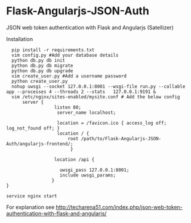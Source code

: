 # Flask-Angularjs-JSON-Auth
JSON web token authentication with Flask and Angularjs (Satellizer)

Installation

      pip install -r requirements.txt
      vim config.py #Add your database details
      python db.py db init
      python db.py db migrate
      python db.py db upgrade
      vim create_user.py #Add a username password
      python create_user.py
      nohup uwsgi --socket 127.0.0.1:8001 --wsgi-file run.py --callable app --processes 4 --threads 2 --stats   127.0.0.1:9191 &
      vim /etc/nginx/sites-enabled/mysite.conf # Add the below config
          server {
                      listen 80;
                       server_name localhost;

                       location = /favicon.ico { access_log off; log_not_found off; }
                       location / {
                           root /path/to/Flask-Angularjs-JSON-Auth/angularjs-frontend/;
                            }

                      location /api {
       
                        uwsgi_pass 127.0.0.1:8001;
                        include uwsgi_params;
                     }
    }
    
    service nginx start  


For explanation see http://techarena51.com/index.php/json-web-token-authentication-with-flask-and-angularjs/

